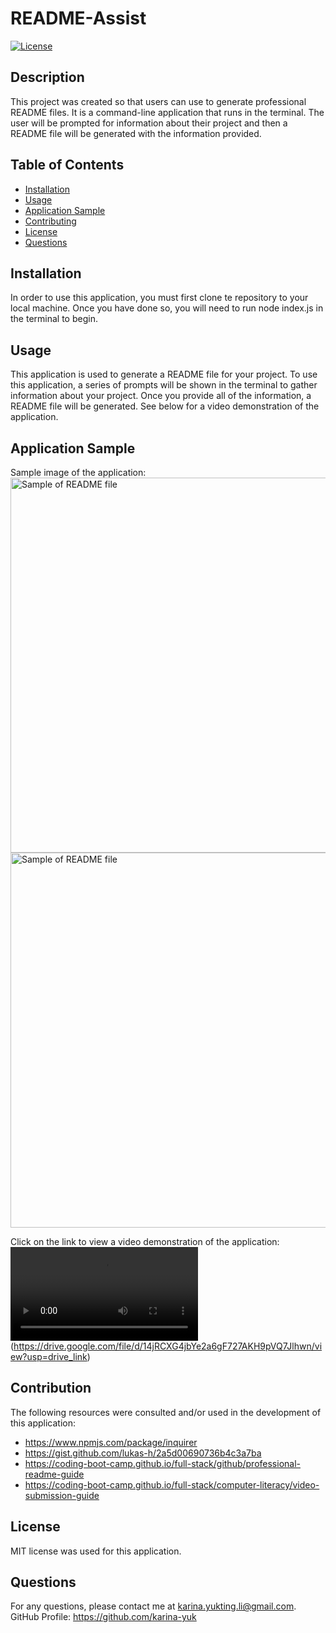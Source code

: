 # README-Assist

[![License](https://img.shields.io/badge/License-MIT-yellow.svg)](https://opensource.org/licenses/MIT)

## Description
This project was created so that users can use to generate professional README files. It is a command-line application that runs in the terminal. The user will be prompted for information about their project and then a README file will be generated with the information provided.

## Table of Contents
- [Installation](#installation)
- [Usage](#usage)
- [Application Sample](#application-sample)
- [Contributing](#contributing)
- [License](#license)
- [Questions](#questions)

## Installation
In order to use this application, you must first clone te repository to your local machine. Once you have done so, you will need to run node index.js in the terminal to begin.

## Usage
This application is used to generate a README file for your project. To use this application, a series of prompts will be shown in the terminal to gather information about your project. Once you provide all of the information, a README file will be generated. See below for a video demonstration of the application.

## Application Sample
Sample image of the application:
<img src="./assets/images/README sample #1.png" alt="Sample of README file" width="600px">
<img src="./assets/images/READMEsample #2.png" alt="Sample of README file" width="600px">

Click on the link to view a video demonstration of the application:
![sample video](./assets/media/Sample_Usage_Walkthrough.mp4)(https://drive.google.com/file/d/14jRCXG4jbYe2a6gF727AKH9pVQ7Jlhwn/view?usp=drive_link)

## Contribution
The following resources were consulted and/or used in the development of this application:
- https://www.npmjs.com/package/inquirer
- https://gist.github.com/lukas-h/2a5d00690736b4c3a7ba
- https://coding-boot-camp.github.io/full-stack/github/professional-readme-guide
- https://coding-boot-camp.github.io/full-stack/computer-literacy/video-submission-guide

## License

MIT license was used for this application.

## Questions
For any questions, please contact me at <karina.yukting.li@gmail.com>.
GitHub Profile: https://github.com/karina-yuk